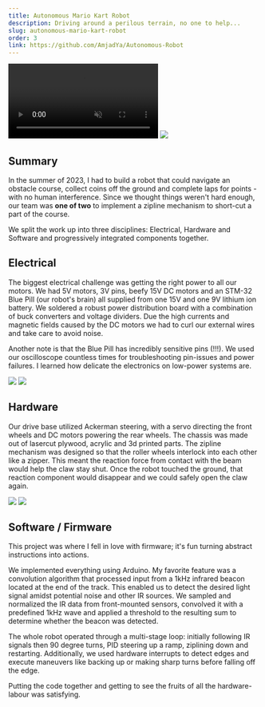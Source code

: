 ```yaml
---
title: Autonomous Mario Kart Robot
description: Driving around a perilous terrain, no one to help...
slug: autonomous-mario-kart-robot
order: 3
link: https://github.com/AmjadYa/Autonomous-Robot
---
```


<div class="flex gap-2 flex-wrap sm:flex-nowrap">
    <video src="/videos/robot1.mp4" muted style="max-height:400px ; aspect-ratio:1; object-fit:cover" controls></video>
    <img src="/images/robot_on_zipline.jpg" style="max-height:400px ; aspect-ratio:1 ; object-fit:cover">
</div>

## Summary

In the summer of 2023, I had to build a robot that could navigate an obstacle course, collect coins off the ground and complete laps for points - with no human interference. Since we thought things weren't hard enough, our team was **one of two** to implement a zipline mechanism to short-cut a part of the course.

We split the work up into three disciplines: Electrical, Hardware and Software and progressively integrated components together.

## Electrical

The biggest electrical challenge was getting the right power to all our motors. We had 5V motors, 3V pins, beefy 15V DC motors and an STM-32 Blue Pill (our robot's brain) all supplied from one 15V and one 9V lithium ion battery. We soldered a robust power distribution board with a combination of buck converters and voltage dividers. Due the high currents and magnetic fields caused by the DC motors we had to curl our external wires and take care to avoid noise.

Another note is that the Blue Pill has incredibly sensitive pins (!!!). We used our oscilloscope countless times for troubleshooting pin-issues and power failures. I learned how delicate the electronics on low-power systems are.

<div class="flex flex-wrap sm:flex-nowrap gap-2">
    <img src="/images/h bridge.jpg" style="max-height:400px ; aspect-ratio:1 ; object-fit:cover">
    <img src="/images/wired up.jpg" style="max-height:400px ; aspect-ratio:1 ; object-fit:cover">
</div>

## Hardware

Our drive base utilized Ackerman steering, with a servo directing the front wheels and DC motors powering the rear wheels. The chassis was made out of lasercut plywood, acrylic and 3d printed parts. The zipline mechanism was designed so that the roller wheels interlock into each other like a zipper. This meant the reaction force from contact with the beam would help the claw stay shut. Once the robot touched the ground, that reaction component would disappear and we could safely open the claw again.

<div class="flex flex-wrap sm:flex-nowrap gap-2">
    <img src="/images/robotcad1.jpg" style="max-height:400px ; aspect-ratio:1 ; object-fit:cover">
    <img src="/images/robotcad2.jpg" style="max-height:400px ; aspect-ratio:1 ; object-fit:cover">
</div>

## Software / Firmware

This project was where I fell in love with firmware; it's fun turning abstract instructions into actions.

We implemented everything using Arduino. My favorite feature was a convolution algorithm that processed input from a 1kHz infrared beacon located at the end of the track. This enabled us to detect the desired light signal amidst potential noise and other IR sources. We sampled and normalized the IR data from front-mounted sensors, convolved it with a predefined 1kHz wave and applied a threshold to the resulting sum to determine whether the beacon was detected.

The whole robot operated through a multi-stage loop: initially following IR signals then 90 degree turns, PID steering up a ramp, ziplining down and restarting. Additionally, we used hardware interrupts to detect edges and execute maneuvers like backing up or making sharp turns before falling off the edge.

Putting the code together and getting to see the fruits of all the hardware-labour was satisfying.
